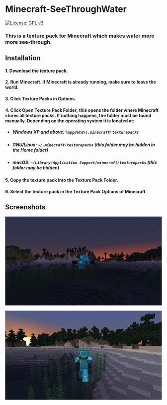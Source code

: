 # Minecraft-SeeThroughWater

 [![License: GPL v3](https://img.shields.io/badge/License-GPL%20v3-blue.svg)](http://www.gnu.org/licenses/gpl-3.0)
 
### This is a texture pack for Minecraft which makes water more more see-through.

## Installation

#### 1. Download the texture pack.

#### 2. Run Minecraft. If Minecraft is already running, make sure to leave the world.

#### 3. Click Texture Packs in Options.

#### 4. Click Open Texture Pack Folder; this opens the folder where Minecraft stores all texture packs. If nothing happens, the folder must be found manually. Depending on the operating system it is located at:

- ##### Windows XP and above: `%appdata%\.minecraft\texturepacks`

- ##### GNU/Linux: `~/.minecraft/texturepacks` (this folder may be hidden in the Home folder)

- ##### macOS: `~/Library/Application Support/minecraft/texturepacks` (this folder may be hidden)

#### 5. Copy the texture pack into the Texture Pack Folder.

#### 6. Select the texture pack in the Texture Pack Options of Minecraft.

## Screenshots

![1st image](https://raw.githubusercontent.com/Luois45/Minecraft-SeeThroughWater/main/images/1.png)

![2nd image](https://raw.githubusercontent.com/Luois45/Minecraft-SeeThroughWater/main/images/2.png)
